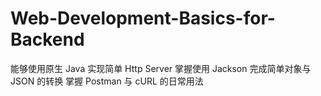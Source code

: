 # Web-Development-Basics-for-Backend
能够使用原生 Java 实现简单 Http Server 掌握使用 Jackson 完成简单对象与 JSON 的转换 掌握 Postman 与 cURL 的日常用法
